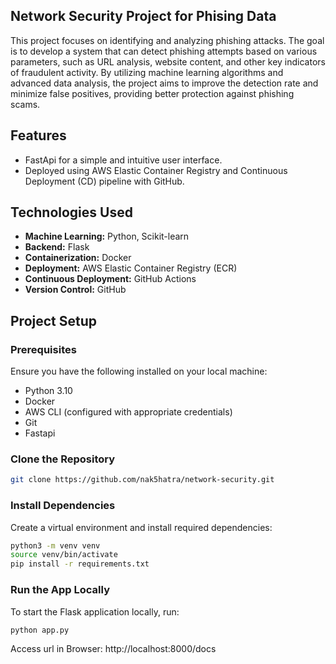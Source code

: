 ## Network Security Project for Phising Data

This project focuses on identifying and analyzing phishing attacks. The goal is to develop a system that can detect phishing attempts based on various parameters, such as URL analysis, website content, and other key indicators of fraudulent activity. By utilizing machine learning algorithms and advanced data analysis, the project aims to improve the detection rate and minimize false positives, providing better protection against phishing scams.

## Features
- FastApi for a simple and intuitive user interface.
- Deployed using AWS Elastic Container Registry and Continuous Deployment (CD) pipeline with GitHub.

## Technologies Used
- **Machine Learning:** Python, Scikit-learn
- **Backend:** Flask
- **Containerization:** Docker
- **Deployment:** AWS Elastic Container Registry (ECR)
- **Continuous Deployment:** GitHub Actions
- **Version Control:** GitHub

## Project Setup

### Prerequisites
Ensure you have the following installed on your local machine:
- Python 3.10
- Docker
- AWS CLI (configured with appropriate credentials)
- Git
- Fastapi

### Clone the Repository
```bash
git clone https://github.com/nak5hatra/network-security.git
```
### Install Dependencies
Create a virtual environment and install required dependencies:

```bash
python3 -m venv venv
source venv/bin/activate
pip install -r requirements.txt
```

### Run the  App Locally
To start the Flask application locally, run:
``` bash
python app.py
```
Access url in Browser: http://localhost:8000/docs
